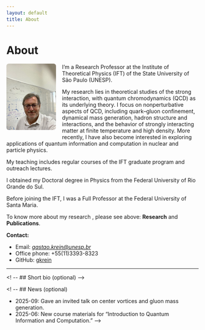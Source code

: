 ```yaml
---
layout: default
title: About
---
```


# About

<img src="/assets/images/gkrein.jpg" alt="Photo of Gastão Krein" style="max-width: 130px; float: left; margin: 0 1rem 1rem 0; border-radius: 6px;">

I’m a Research Professor at the Institute of Theoretical Physics (IFT) of the State University of São Paulo (UNESP). 

My research lies in theoretical studies of the strong interaction, with quantum chromodynamics (QCD) as its underlying theory. I focus on nonperturbative aspects of QCD, including quark–gluon confinement, dynamical mass generation, hadron structure and interactions, and the behavior of strongly interacting matter at finite temperature and high density. More recently, I have also become interested in exploring applications of quantum information and computation in nuclear and particle physics.

My teaching includes regular courses of the IFT graduate program and outreach lectures.

I obtained my Doctoral degree in Physics from the Federal University of Rio Grande do Sul.

Before joining the IFT, I was a Full Professor at the Federal University of Santa Maria. 

To know more about my research , please see above: **Research** and **Publications**. 

**Contact:**  
- Email: *gastao.krein@unesp.br*
- Office phone: +55(11)3393-8323
- GitHub: [gkrein](https://github.com/gkrein)  

---

<! -- ## Short bio (optional) -->

<! -- ## News (optional)
- 2025-09: Gave an invited talk on center vortices and gluon mass generation.  
- 2025-06: New course materials for “Introduction to Quantum Information and Computation.”
-->
  
<!-- If you prefer the photo centered above the text, replace the <img> above with:
<img src="/assets/images/me.jpg" alt="Photo of Gastão Krein" style="display:block; margin:0 auto 1rem; max-width: 260px; border-radius: 6px;">
and remove "float: left" so the text doesn’t wrap.
-->
